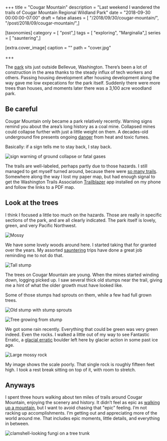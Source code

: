 +++
title = "Cougar Mountain"
description = "Last weekend I wandered the trails of Cougar Mountain Regional Wildland Park"
date = "2018-09-30 00:00:00-07:00"
draft = false
aliases = [ "/2018/09/30/cougar-mountain/", "/post/2018/09/cougar-mountain/",]

[taxonomies]
category = [ "post",]
tags = [ "exploring", "Marginalia",]
series = [ "sauntering",]

[extra.cover_image]
caption = ""
path = "cover.jpg"

+++

The
[park](https://www.kingcounty.gov/services/parks-recreation/parks/parks-and-natural-lands/popular-parks/cougar.aspx)
sits just outside Bellevue, Washington. There’s been a lot of
construction in the area thanks to the steady influx of tech workers and
others. Passing housing development after housing development along the
way gave me low expecations for the park itself. Suddenly there were
more trees than houses, and moments later there was a 3,100 acre
woodland park.

## Be careful

Cougar Mountain only became a park relatively recently. Warning signs
remind you about the area’s long history as a coal mine. Collapsed mines
could collapse further with just a little weight on them. A decades-old
underground fire presents ongoing
[danger](https://www.heraldnet.com/news/cougar-mountain-mines-still-a-danger/)
from heat and toxic fumes.

Basically: if a sign tells me to stay back, I stay back.

![sign warning of ground collapse or fatal gases](warning-sign.jpg
  "Pay attention to the warning signs")

The trails are well-labeled, perhaps partly due to those hazards. I
still managed to get myself turned around, because there were [so many
trails](https://en.wikipedia.org/wiki/Cougar_Mountain_Regional_Wildland_Park#Official_Trails).
Somewhere along the way I lost my paper map, but had enough signal to
get the Washington Trails Association
[Trailblazer](https://www.wta.org/our-work/about/trailblazer-mobile-app)
app installed on my phone and follow the links to a PDF map.

## Look at the trees

I think I focused a little too much on the hazards. Those are really in
specific sections of the park, and are all clearly indicated. The park
itself is lovely, green, and very Pacific Northwest.

![Mossy](mossy.jpg)

We have some lovely woods around here. I started taking that for granted
over the years. My assorted [sauntering](/tags/sauntering) trips have
done a great job reminding me to not do that.

![Tall stump](tall-stump.jpg)

The trees on Cougar Mountain are young. When the mines started winding
down, logging picked up. I saw several thick old stumps near the trail,
giving me a hint of what the older growth must have looked like.

Some of those stumps had sprouts on them, while a few had full grown
trees.

![Old stump with stump sprouts](old-stump.jpg)

![Tree growing from stump](stump-tree.jpg)

We got some rain recently. Everything that could be green was very green
indeed. Even the rocks. I walked a little out of my way to see Fantastic
Erratic, a [glacial
erratic](https://en.wikipedia.org/wiki/Glacial_erratic) boulder left
here by glacier action in some past ice age.

![Large mossy rock](fantastic-erratic.jpg
  "Fantastic Erratic")

My image shows the scale poorly. That single rock is roughly fifteen
feet high. I took a rest break sitting on top of it, with room to
stretch.

## Anyways

I spent three hours walking about ten miles of trails around Cougar
Mountain, enjoying the scenery and history. It didn’t feel as epic as
[walking up a mountain](/post/2018/09/mount-si/), but I want to avoid
chasing that "epic" feeling. I’m not racking up accomplishments. I’m
getting out and appreciating more of the world around me. That includes
epic moments, little details, and everything in between.

![clamshell-looking fungi on a tree trunk](fungi.jpg
  "Look! Fungus!")
